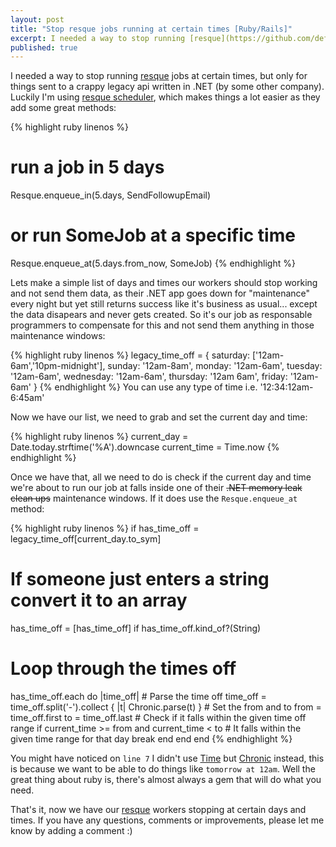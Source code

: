 ```yaml
---
layout: post
title: "Stop resque jobs running at certain times [Ruby/Rails]"
excerpt: I needed a way to stop running [resque](https://github.com/defunkt/resque) jobs at certain times, but only for things sent to a crappy legacy api written in .NET (by some other company).
published: true
---
```


I needed a way to stop running [resque](https://github.com/defunkt/resque) jobs at certain times, but only for things sent to a crappy legacy
api written in .NET (by some other company). Luckily I'm using [resque scheduler](https://github.com/bvandenbos/resque-scheduler),
which makes things a lot easier as they add some great methods:

{% highlight ruby linenos %}
# run a job in 5 days
Resque.enqueue_in(5.days, SendFollowupEmail)
# or run SomeJob at a specific time
Resque.enqueue_at(5.days.from_now, SomeJob)
{% endhighlight %}

Lets make a simple list of days and times our workers should stop working and not send them data, as their .NET app goes down for "maintenance" every night but yet still returns success like it's business as usual...
except the data disapears and never gets created.  So it's our job as responsable programmers to compensate for this and not send them anything in those maintenance windows:

{% highlight ruby linenos %}
legacy_time_off = {
  saturday:  ['12am-6am','10pm-midnight'],
  sunday:    '12am-8am',
  monday:    '12am-6am',
  tuesday:   '12am-6am',
  wednesday: '12am-6am',
  thursday:  '12am 6am',
  friday:    '12am-6am'
}
{% endhighlight %}
<span class='small'>You can use any type of time i.e. '12:34:12am-6:45am'</span>

Now we have our list, we need to grab and set the current day and time:

{% highlight ruby linenos %}
current_day  = Date.today.strftime('%A').downcase
current_time = Time.now
{% endhighlight %}

Once we have that, all we need to do is check if the current day and time we're about to run our job at falls inside one
of their <s>.NET memory leak clean ups</s> maintenance windows.  If it does use the `Resque.enqueue_at` method:

{% highlight ruby linenos %}
if has_time_off = legacy_time_off[current_day.to_sym]
  # If someone just enters a string convert it to an array
  has_time_off = [has_time_off] if has_time_off.kind_of?(String)
  # Loop through the times off
  has_time_off.each do |time_off|
    # Parse the time off
    time_off = time_off.split('-').collect { |t| Chronic.parse(t) }
    # Set the from and to
    from = time_off.first
    to   = time_off.last
    # Check if it falls within the given time off range
    if current_time >= from and current_time < to
      # It falls within the given time range for that day
      break
    end
  end
end
{% endhighlight %}

You might have noticed on `line 7` I didn't use [Time](http://ruby-doc.org/core-1.9.3/Time.html) but
[Chronic](https://github.com/mojombo/chronic) instead, this is because we want to be able to do things like `tomorrow at 12am`.  Well the great thing about ruby is,
there's almost always a gem that will do what you need.

That's it, now we have our [resque](https://github.com/defunkt/resque) workers stopping at certain days and times.
If you have any questions, comments or improvements, please let me know by adding a comment :)